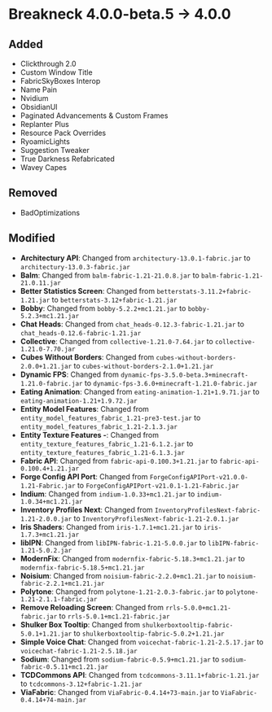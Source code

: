 # Breakneck 4.0.0-beta.5 -> 4.0.0

## Added

- Clickthrough 2.0
- Custom Window Title
- FabricSkyBoxes Interop
- Name Pain
- Nvidium
- ObsidianUI
- Paginated Advancements & Custom Frames
- Replanter Plus
- Resource Pack Overrides
- RyoamicLights
- Suggestion Tweaker
- True Darkness Refabricated
- Wavey Capes
## Removed

- BadOptimizations
## Modified

- **Architectury API**: Changed from `architectury-13.0.1-fabric.jar` to `architectury-13.0.3-fabric.jar`
- **Balm**: Changed from `balm-fabric-1.21-21.0.8.jar` to `balm-fabric-1.21-21.0.11.jar`
- **Better Statistics Screen**: Changed from `betterstats-3.11.2+fabric-1.21.jar` to `betterstats-3.12+fabric-1.21.jar`
- **Bobby**: Changed from `bobby-5.2.2+mc1.21.jar` to `bobby-5.2.3+mc1.21.jar`
- **Chat Heads**: Changed from `chat_heads-0.12.3-fabric-1.21.jar` to `chat_heads-0.12.6-fabric-1.21.jar`
- **Collective**: Changed from `collective-1.21.0-7.64.jar` to `collective-1.21.0-7.70.jar`
- **Cubes Without Borders**: Changed from `cubes-without-borders-2.0.0+1.21.jar` to `cubes-without-borders-2.1.0+1.21.jar`
- **Dynamic FPS**: Changed from `dynamic-fps-3.5.0-beta.3+minecraft-1.21.0-fabric.jar` to `dynamic-fps-3.6.0+minecraft-1.21.0-fabric.jar`
- **Eating Animation**: Changed from `eating-animation-1.21+1.9.71.jar` to `eating-animation-1.21+1.9.72.jar`
- **Entity Model Features**: Changed from `entity_model_features_fabric_1.21-pre3-test.jar` to `entity_model_features_fabric_1.21-2.1.3.jar`
- **Entity Texture Features -**: Changed from `entity_texture_features_fabric_1.21-6.1.2.jar` to `entity_texture_features_fabric_1.21-6.1.3.jar`
- **Fabric API**: Changed from `fabric-api-0.100.3+1.21.jar` to `fabric-api-0.100.4+1.21.jar`
- **Forge Config API Port**: Changed from `ForgeConfigAPIPort-v21.0.0-1.21-Fabric.jar` to `ForgeConfigAPIPort-v21.0.1-1.21-Fabric.jar`
- **Indium**: Changed from `indium-1.0.33+mc1.21.jar` to `indium-1.0.34+mc1.21.jar`
- **Inventory Profiles Next**: Changed from `InventoryProfilesNext-fabric-1.21-2.0.0.jar` to `InventoryProfilesNext-fabric-1.21-2.0.1.jar`
- **Iris Shaders**: Changed from `iris-1.7.1+mc1.21.jar` to `iris-1.7.3+mc1.21.jar`
- **libIPN**: Changed from `libIPN-fabric-1.21-5.0.0.jar` to `libIPN-fabric-1.21-5.0.2.jar`
- **ModernFix**: Changed from `modernfix-fabric-5.18.3+mc1.21.jar` to `modernfix-fabric-5.18.5+mc1.21.jar`
- **Noisium**: Changed from `noisium-fabric-2.2.0+mc1.21.jar` to `noisium-fabric-2.2.1+mc1.21.jar`
- **Polytone**: Changed from `polytone-1.21-2.0.3-fabric.jar` to `polytone-1.21-2.1.1-fabric.jar`
- **Remove Reloading Screen**: Changed from `rrls-5.0.0+mc1.21-fabric.jar` to `rrls-5.0.1+mc1.21-fabric.jar`
- **Shulker Box Tooltip**: Changed from `shulkerboxtooltip-fabric-5.0.1+1.21.jar` to `shulkerboxtooltip-fabric-5.0.2+1.21.jar`
- **Simple Voice Chat**: Changed from `voicechat-fabric-1.21-2.5.17.jar` to `voicechat-fabric-1.21-2.5.18.jar`
- **Sodium**: Changed from `sodium-fabric-0.5.9+mc1.21.jar` to `sodium-fabric-0.5.11+mc1.21.jar`
- **TCDCommons API**: Changed from `tcdcommons-3.11.1+fabric-1.21.jar` to `tcdcommons-3.12+fabric-1.21.jar`
- **ViaFabric**: Changed from `ViaFabric-0.4.14+73-main.jar` to `ViaFabric-0.4.14+74-main.jar`